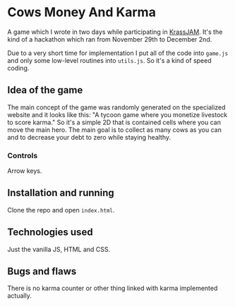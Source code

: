 # Cows Money And Karma

A game which I wrote in two days while participating in [KrassJAM](https://itch.io/jam/krassjam11). It's the kind of a hackathon which ran from November 29th to December 2nd.

Due to a very short time for implementation I put all of the code into `game.js` and only some low-level routines into `utils.js`. So it's a kind of speed coding.

## Idea of the game

The main concept of the game was randomly generated on the specialized website and it looks like this: "A tycoon game where you monetize livestock to score karma." So it's a simple 2D that is contained cells where you can move the main hero. The main goal is to collect as many cows as you can and to decrease your debt to zero while staying healthy.

### Controls

Arrow keys.

## Installation and running

Clone the repo and open `index.html`.

## Technologies used

Just the vanilla JS, HTML and CSS.

## Bugs and flaws

There is no karma counter or other thing linked with karma implemented actually.